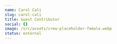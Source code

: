 ```yaml
---
name: Carol Cali
slug: carol-cali
title: Guest Contributor
social: {}
image: /src/assets/crew-placeholder-female.webp
status: external
---
```

